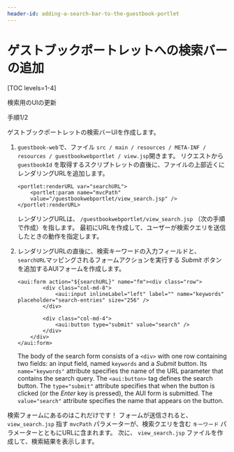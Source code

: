 ```yaml
---
header-id: adding-a-search-bar-to-the-guestbook-portlet
---
```


# ゲストブックポートレットへの検索バーの追加

[TOC levels=1-4]

<div class="learn-path-step row">
    <p id="stepTitle">検索用のUIの更新</p><p>手順1/2</p>
</div>

ゲストブックポートレットの検索バーUIを作成します。

1.  `guestbook-web`で、ファイル `src / main / resources / META-INF / resources / guestbookwebportlet / view.jsp`開きます。 リクエストから `guestbookId` を取得するスクリプトレットの直後に、ファイルの上部近くにレンダリングURLを追加します。
   
        <portlet:renderURL var="searchURL">
            <portlet:param name="mvcPath" 
            value="/guestbookwebportlet/view_search.jsp" />
        </portlet:renderURL>

    レンダリングURLは、 `/guestbookwebportlet/view_search.jsp` （次の手順で作成）を指します。 最初にURLを作成して、ユーザーが検索クエリを送信したときの動作を指定します。

2.  レンダリングURLの直後に、検索キーワードの入力フィールドと、 `searchURL`マッピングされるフォームアクションを実行する *Submit* ボタンを追加するAUIフォームを作成します。
   
        <aui:form action="${searchURL}" name="fm"><div class="row">
                <div class="col-md-8">
                    <aui:input inlineLabel="left" label="" name="keywords" placeholder="search-entries" size="256" />
                </div>
        
                <div class="col-md-4">
                    <aui:button type="submit" value="search" />
                </div>
            </div>
        </aui:form>

    The body of the search form consists of a `<div>` with one row containing two fields: an input field, named `keywords` and a *Submit* button. Its `name="keywords"` attribute specifies the name of the URL parameter that contains the search query. The `<aui:button>` tag defines the search button. The `type="submit"` attribute specifies that when the button is clicked (or the *Enter* key is pressed), the AUI form is submitted. The `value="search"` attribute specifies the name that appears on the button.

検索フォームにあるのはこれだけです！ フォームが送信されると、 `view_search.jsp` 指す `mvcPath` パラメーターが、検索クエリを含む `キーワード` パラメーターとともにURLに含まれます。 次に、 `view_search.jsp` ファイルを作成して、検索結果を表示します。

